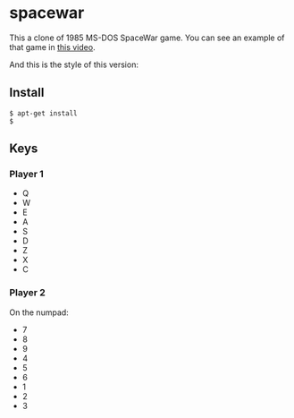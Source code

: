 # spacewar

This a clone of 1985 MS-DOS SpaceWar game. You can see an example of that game in [this video](http://youtu.be/yY5qHe2VadA). 

And this is the style of this version:

## Install

```
$ apt-get install 
$ 
```

## Keys

### Player 1
  + Q
  + W
  + E
  + A
  + S
  + D
  + Z
  + X
  + C
  
  
### Player 2
On the numpad:
  * 7
  * 8
  * 9
  * 4
  * 5
  * 6
  * 1
  * 2
  * 3